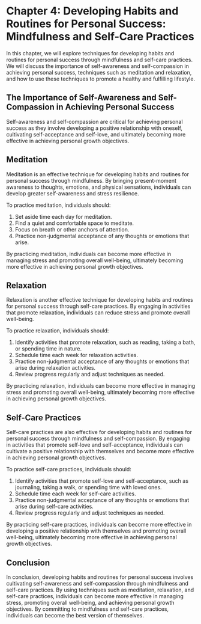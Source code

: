 Chapter 4: Developing Habits and Routines for Personal Success: Mindfulness and Self-Care Practices
===================================================================================================

In this chapter, we will explore techniques for developing habits and routines for personal success through mindfulness and self-care practices. We will discuss the importance of self-awareness and self-compassion in achieving personal success, techniques such as meditation and relaxation, and how to use these techniques to promote a healthy and fulfilling lifestyle.

The Importance of Self-Awareness and Self-Compassion in Achieving Personal Success
----------------------------------------------------------------------------------

Self-awareness and self-compassion are critical for achieving personal success as they involve developing a positive relationship with oneself, cultivating self-acceptance and self-love, and ultimately becoming more effective in achieving personal growth objectives.

Meditation
----------

Meditation is an effective technique for developing habits and routines for personal success through mindfulness. By bringing present-moment awareness to thoughts, emotions, and physical sensations, individuals can develop greater self-awareness and stress resilience.

To practice meditation, individuals should:

1. Set aside time each day for meditation.
2. Find a quiet and comfortable space to meditate.
3. Focus on breath or other anchors of attention.
4. Practice non-judgmental acceptance of any thoughts or emotions that arise.

By practicing meditation, individuals can become more effective in managing stress and promoting overall well-being, ultimately becoming more effective in achieving personal growth objectives.

Relaxation
----------

Relaxation is another effective technique for developing habits and routines for personal success through self-care practices. By engaging in activities that promote relaxation, individuals can reduce stress and promote overall well-being.

To practice relaxation, individuals should:

1. Identify activities that promote relaxation, such as reading, taking a bath, or spending time in nature.
2. Schedule time each week for relaxation activities.
3. Practice non-judgmental acceptance of any thoughts or emotions that arise during relaxation activities.
4. Review progress regularly and adjust techniques as needed.

By practicing relaxation, individuals can become more effective in managing stress and promoting overall well-being, ultimately becoming more effective in achieving personal growth objectives.

Self-Care Practices
-------------------

Self-care practices are also effective for developing habits and routines for personal success through mindfulness and self-compassion. By engaging in activities that promote self-love and self-acceptance, individuals can cultivate a positive relationship with themselves and become more effective in achieving personal growth objectives.

To practice self-care practices, individuals should:

1. Identify activities that promote self-love and self-acceptance, such as journaling, taking a walk, or spending time with loved ones.
2. Schedule time each week for self-care activities.
3. Practice non-judgmental acceptance of any thoughts or emotions that arise during self-care activities.
4. Review progress regularly and adjust techniques as needed.

By practicing self-care practices, individuals can become more effective in developing a positive relationship with themselves and promoting overall well-being, ultimately becoming more effective in achieving personal growth objectives.

Conclusion
----------

In conclusion, developing habits and routines for personal success involves cultivating self-awareness and self-compassion through mindfulness and self-care practices. By using techniques such as meditation, relaxation, and self-care practices, individuals can become more effective in managing stress, promoting overall well-being, and achieving personal growth objectives. By committing to mindfulness and self-care practices, individuals can become the best version of themselves.
